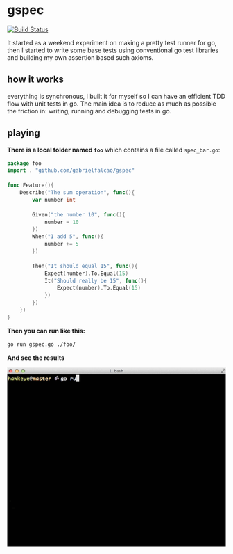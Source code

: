 # gspec

[![Build Status](https://travis-ci.org/gabrielfalcao/gspec.png?branch=master)](https://travis-ci.org/gabrielfalcao/gspec)

It started as a weekend experiment on making a pretty test runner for
go, then I started to write some base tests using conventional go test
libraries and building my own assertion based such axioms.

## how it works

everything is synchronous, I built it for myself so I can have an efficient TDD flow with unit tests in go. The main idea is to reduce as much as possible the friction in: writing, running and debugging tests in go.


## playing

**There is a local folder named `foo`** which contains a file called `spec_bar.go`:

```go
package foo
import . "github.com/gabrielfalcao/gspec"

func Feature(){
	Describe("The sum operation", func(){
		var number int

		Given("the number 10", func(){
			number = 10
		})
		When("I add 5", func(){
			number += 5
		})

		Then("It should equal 15", func(){
			Expect(number).To.Equal(15)
			It("Should really be 15", func(){
				Expect(number).To.Equal(15)
			})
		})
	})
}
```

**Then you can run like this:**

```bash
go run gspec.go ./foo/
```

**And see the results**

![example.gif](example.gif)
